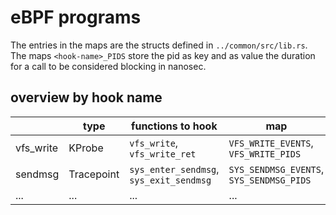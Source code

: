 
<!--  
SPDX-FileCopyrightText: 2024 Tom Weisshuhn <tom.weisshuhn@fau.de>  
  
SPDX-License-Identifier: MIT  
-->

# eBPF programs

The entries in the maps are the structs defined in `../common/src/lib.rs`.
The maps `<hook-name>_PIDS` store the pid as key and as value the duration for a call to be considered blocking in nanosec. 

## overview by hook name

|            |type        | functions to hook                                  |map                 |  
|-----------|-----------|---------------------------------------|-------------------|  
|vfs_write  |KProbe          |`vfs_write`, `vfs_write_ret`                |`VFS_WRITE_EVENTS`, `VFS_WRITE_PIDS`    |  
|sendmsg       |Tracepoint    |`sys_enter_sendmsg`, `sys_exit_sendmsg`|`SYS_SENDMSG_EVENTS`, `SYS_SENDMSG_PIDS`  |  
|...          |...            |...                                                      |...                        |
